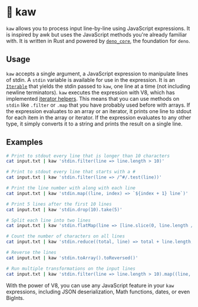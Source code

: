 # :parrot: kaw

`kaw` allows you to process input line-by-line using JavaScript expressions. It is inspired by awk but uses the JavaScript methods you're already familiar with. It is written in Rust and powered by [`deno_core`](https://github.com/denoland/deno_core), the foundation for `deno`.

## Usage

`kaw` accepts a single argument, a JavaScript expression to manipulate lines of stdin. A `stdin` variable is available for use in the expression. It is an [`Iterable`](https://developer.mozilla.org/en-US/docs/Web/JavaScript/Guide/Iterators_and_generators#iterables) that yields the stdin passed to `kaw`, one line at a time (not including newline terminators). `kaw` executes the expression with V8, which has implemented [iterator helpers](https://v8.dev/features/iterator-helpers). This means that you can use methods on `stdin` like `.filter` or `.map` that you have probably used before with arrays. If the expression evaluates to an array or an iterator, it prints one line to stdout for each item in the array or iterator. If the expression evaluates to any other type, it simply converts it to a string and prints the result on a single line.

## Examples

```sh
# Print to stdout every line that is longer than 10 characters
cat input.txt | kaw 'stdin.filter(line => line.length > 10)'

# Print to stdout every line that starts with a #
cat input.txt | kaw 'stdin.filter(line => /^#/.test(line))'

# Print the line number with along with each line
cat input.txt | kaw 'stdin.map((line, index) => `${index + 1} line`)'

# Print 5 lines after the first 10 lines
cat input.txt | kaw 'stdin.drop(10).take(5)'

# Split each line into two lines
cat input.txt | kaw 'stdin.flatMap(line => [line.slice(0, line.length / 2), line.slice(line.length / 2)])'

# Count the number of characters on all lines
cat input.txt | kaw 'stdin.reduce((total, line) => total + line.length, 0)'

# Reverse the lines
cat input.txt | kaw 'stdin.toArray().toReversed()'

# Run multiple transformations on the input lines
cat input.txt | kaw 'stdin.filter(line => line.length > 10).map((line, index) => `${index + 1} line`).take(10)'
```

With the power of V8, you can use any JavaScript feature in your `kaw` expressions, including JSON deserialization, Math functions, dates, or even BigInts.
